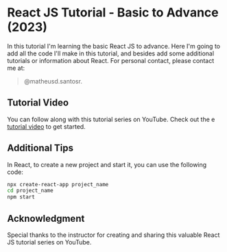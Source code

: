 # React JS Tutorial - Basic to Advance (2023)

In this tutorial I'm learning the basic React JS to advance. Here I'm going to add all the code I'll make in this tutorial, and besides add some additional tutorials or information about React. For personal contact, please contact me at:

> @matheusd.santosr.

## Tutorial Video

You can follow along with this tutorial series on YouTube. Check out the e [tutorial video](https://youtu.be/cd3P3yXyx30) to get started.

## Additional Tips

In React, to create a new project and start it, you can use the following code:

```bash
npx create-react-app project_name
cd project_name
npm start
```

## Acknowledgment

Special thanks to the instructor for creating and sharing this valuable React JS tutorial series on YouTube.

